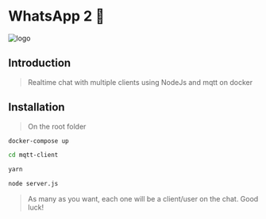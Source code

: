 # WhatsApp 2 📱

![logo](https://i.ytimg.com/vi/blTYypDtvQI/maxresdefault.jpg)

## Introduction

> Realtime chat with multiple clients using NodeJs and mqtt on docker

## Installation

> On the root folder 
```bash
docker-compose up
```
```bash
cd mqtt-client
```
```bash
yarn
```
```bash
node server.js
```
> As many as you want, each one will be a client/user on the chat. Good luck!
